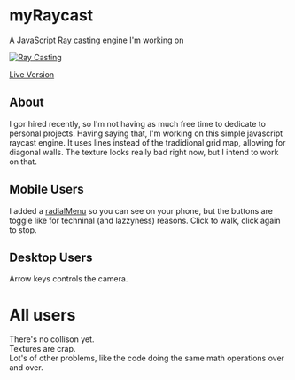 # myRaycast
A JavaScript [Ray casting](https://en.wikipedia.org/wiki/Ray_casting) engine I'm working on

[![Ray Casting](https://img.youtube.com/vi/b8A3mdn-tPw/0.jpg)](https://www.youtube.com/watch?v=b8A3mdn-tPw)

[Live Version](https://victorribeiro.com/myRaycast/)


## About

I gor hired recently, so I'm not having as much free time to dedicate to personal projects. Having saying that, I'm working on this
simple javascript raycast engine. It uses lines instead of the tradidional grid map, allowing for diagonal walls. The texture looks
really bad right now, but I intend to work on that.

## Mobile Users

I added a [radialMenu](https://github.com/victorqribeiro/radialMenu) so you can see on your phone, but the buttons are toggle like
for techninal (and lazzyness) reasons. Click to walk, click again to stop.

## Desktop Users

Arrow keys controls the camera.

# All users

There's no collison yet.  
Textures are crap.  
Lot's of other problems, like the code doing the same math operations over and over.  
